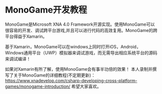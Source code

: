 # MonoGame开发教程
MonoGame是Microsoft XNA 4.0 Framework开源实现。使用MonoGame可以很容易的开发、调试跨平台游戏,并且可以进行代码的高效复用。MonoGame的跨平台得益于Xamarin。

基于Xamarin，MonoGame可以在windows上同时打开iOS，Android，Windows通用平台（UWP）模拟器来调试游戏，而无需导出相应系统平台的源码来调试编译！

如果对Xamarin有所了解，使用MonoGame会有事半功倍的效果！
本人录制并撰写了关于MonoGame的详细教程(不定期更新)：https://www.xnadevelop.com/csharp-developing-cross-platform-games/monogame-introduction/
希望大家喜欢。
